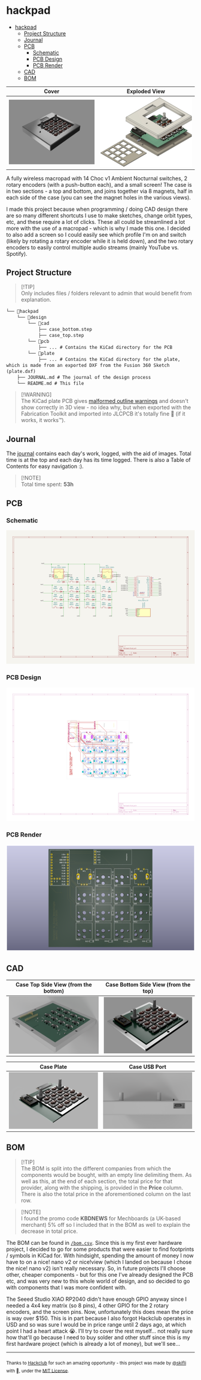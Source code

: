 # hackpad

- [hackpad](#hackpad)
  - [Project Structure](#project-structure)
  - [Journal](#journal)
  - [PCB](#pcb)
    - [Schematic](#schematic)
    - [PCB Design](#pcb-design)
    - [PCB Render](#pcb-render)
  - [CAD](#cad)
  - [BOM](#bom)

| Cover                            | Exploded View                                    |
| -------------------------------- | ------------------------------------------------ |
| ![cover photo](assets/cover.png) | ![exploded view photo](assets/exploded-view.jpg) |

A fully wireless macropad with 14 Choc v1 Ambient Nocturnal switches, 2 rotary encoders (with a push-button each), and a small screen! The case is in two sections - a top and bottom, and joins together via 8 magnets, half in each side of the case (you can see the magnet holes in the various views).

I made this project because when programming / doing CAD design there are so many different shortcuts I use to make sketches, change orbit types, etc, and these require a lot of clicks. These all could be streamlined a lot more with the use of a macropad - which is why I made this one. I decided to also add a screen so I could easily see which profile I'm on and switch (likely by rotating a rotary encoder while it is held down), and the two rotary encoders to easily control multiple audio streams (mainly YouTube vs. Spotify).

## Project Structure

> [!TIP]\
> Only includes files / folders relevant to admin that would benefit from explanation.

```
└── 📁hackpad
    └── 📁design
        └── 📁cad
            ├── case_bottom.step
            ├── case_top.step
        └── 📁pcb
            ├── ... # Contains the KiCad directory for the PCB
        └── 📁plate
            ├── ... # Contains the KiCad directory for the plate, which is made from an exported DXF from the Fusion 360 Sketch (plate.dxf)
    ├── JOURNAL.md # The journal of the design process
    └── README.md # This file
```

> [!WARNING]\
> The KiCad plate PCB gives [malformed outline warnings](JOURNAL.md#20072025) and doesn't show correctly in 3D view - no idea why, but when exported with the Fabrication Toolkit and imported into JLCPCB it's totally fine 🗿 (if it works, it works™). 

## Journal

The [journal](Journal.md) contains each day's work, logged, with the aid of images. Total time is at the top and each day has its time logged. There is also a Table of Contents for easy navigation :).

> [!NOTE]\
> Total time spent: **53h**

## PCB

### Schematic

![kicad schematic](assets/schematic.svg)

### PCB Design

![kicad pcb design](assets/pcb-design.svg)

### PCB Render

![kicad pcb render](assets/pcb-render.png)

## CAD

| Case Top Side View (from the bottom)                 | Case Bottom Side View (from the top)                       |
| ---------------------------------------------------- | ---------------------------------------------------------- |
| ![case top side only](assets/case-top-side-only.png) | ![case bottom side only](assets/case-bottom-side-only.png) |

| Case Plate                                     | Case USB Port                              |
| ---------------------------------------------- | ------------------------------------------ |
| ![case plate only](assets/case-plate-only.png) | ![case usb port](assets/case-usb-port.png) |

## BOM

> [!TIP]\
> The BOM is split into the different companies from which the components would be bought, with an empty line delimiting them. As well as this, at the end of each section, the total price for that provider, along with the shipping, is provided in the **Price** column. There is also the total price in the aforementioned column on the last row.

> [!NOTE]\
> I found the promo code **KBDNEWS** for Mechboards (a UK-based merchant) 5% off so I included that in the BOM as well to explain the decrease in total price.

The BOM can be found in [`/bom.csv`](bom.csv). Since this is my first ever hardware project, I decided to go for some products that were easier to find footprints / symbols in KiCad for. With hindsight, spending the amount of money I now have to on a nice! nano v2 or nice!view (which I landed on because I chose the nice! nano v2) isn't really necessary. So, in future projects I'll choose other, cheaper components - but for this one I've already designed the PCB etc, and was very new to this whole world of design, and so decided to go with components that I was more confident with.

The Seeed Studio XIAO RP2040 didn't have enough GPIO anyway since I needed a 4x4 key matrix (so 8 pins), 4 other GPIO for the 2 rotary encoders, and the screen pins. Now, unfortunately this does mean the price is way over $150. This is in part because I also forgot Hackclub operates in USD and so was sure I would be in price range until 2 days ago, at which point I had a heart attack 😭. I'll try to cover the rest myself... not really sure how that'll go because I need to buy solder and other stuff since this is my first hardware project (which is already a lot of money), but we'll see...

---
<sub>Thanks to [Hackclub](https://hackclub.com) for such an amazing opportunity - this project was made by [@skifli](https://github.com/skifli) with 🩷, under the [MIT License](LICENSE).</sub>